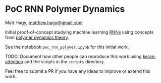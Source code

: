 # PoC RNN Polymer Dynamics
Matt Hagy, matthew.hagy@gmail.com

Initial proof-of-concept studying machine learning
[RNNs](https://en.wikipedia.org/wiki/Recurrent_neural_network)
using concepts from [polymer dynamics theory](https://en.wikipedia.org/wiki/Polymer_physics).

See the notebook `poc_rnn_polymer.ipynb` for this initial work.

TODO: Document how other people can reproduce this work using [keras-attention](https://github.com/datalogue/keras-attention)
and the scripts in the `scripts` directory.

Feel free to submit a PR if you have any ideas to improve or extend this work.